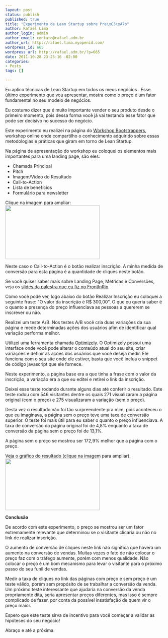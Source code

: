 ```yaml
--- 
layout: post
status: publish
published: true
title: "Experimento de Lean Startup sobre Pre\xC3\xA7o"
author: Rafael Lima
author_login: admin
author_email: contato@rafael.adm.br
author_url: http://rafael.lima.myopenid.com/
wordpress_id: 665
wordpress_url: http://rafael.adm.br/?p=665
date: 2011-10-28 23:25:16 -02:00
categories: 
- Posts
tags: []

---
```

Eu aplico técnicas de Lean Startup em todos os meus negócios . Esse último experimento que vou apresentar, mostra como o preço é um fator fundamental no seu modelo de negócios.

Eu costumo dizer que é muito importante vender o seu produto desde o primeiro momento, pois dessa forma você já vai testando esse fator que pode ser decisivo no sucesso do negócio.

Este experimento eu realizei na página do <a href="http://workshop.bootstrappers.com.br" target="_blank">Workshop Bootstrappers</a>, workshop online onde compartilho o conhecimento adquirido sobre essas metodologias e práticas que giram em torno de Lean Startup.

Na página de apresentação do workshop eu coloquei os elementos mais importantes para uma landing page, são eles:
<ul>
	<li>Chamada Principal</li>
	<li>Pitch</li>
	<li>Imagem/Vídeo do Resultado</li>
	<li>Call-to-Action</li>
	<li>Lista de benefícios</li>
	<li>Formulário para newsletter</li>
</ul>

Clique na imagem para ampliar:
<a href="http://rafael.adm.br/wp-content/uploads/2011/10/workshop-lean-startup.png" target="_blank"><img src="http://rafael.adm.br/wp-content/uploads/2011/10/workshop-lean-startup-300x171.png" alt="" title="workshop-lean-startup" width="300" height="171" class="aligncenter size-medium wp-image-667" /></a>

Neste caso o Call-to-Action é o botão realizar inscrição. A minha medida de conversão para esta página é a quantidade de cliques neste botão.

Se você quiser saber mais sobre Landing Page, Métricas e Conversões, veja os <a href="http://www.slideshare.net/rafael_lima/alinhando-o-design-s-metricas-e-converses" target="_blank">slides da palestra que eu fiz no FrontInRio</a>.

Como você pode ver, logo abaixo do botão Realizar Inscrição eu coloquei a seguinte frase: "O valor da inscrição é R$ 300,00". O que eu queria saber é o quanto a presença do preço influenciava as pessoas a quererem se inscrever ou não.

Realizei um teste A/B. Nos testes A/B você cria duas variações da sua página e mede determinadas ações dos usuários afim de identificar qual variação performa melhor.

Utilizei uma ferramenta chamada <a href="http://optimizely.com" target="_blank">Optimizely</a>. O Optimizely possui uma interface onde você pode alterar o conteúdo atual do seu site, criar variações e definir as ações dos usuários que você deseja medir. Ele funciona com o seu site onde ele estiver, basta que você inclua o snippet de código javascript que ele fornece.

Neste experimento, a página base era a que tinha a frase com o valor da inscrição, a variação era a que eu editei e retirei o link da inscrição.

Deixei esse teste rodando durante alguns dias até conferir o resultado. Este teste rodou com 546 visitantes dentre os quais 271 visualizaram a página original (com o preço) e 275 visualizaram a variação (sem o preço).

Desta vez o resultado não foi tão surpreendente pra mim, pois aconteceu o que eu imaginava, a página sem o preço teve uma taxa de conversão superior. O teste foi mais útil para eu saber o quanto o preço influenciava. A taxa de conversão da página original foi de 4,8% enquanto a taxa de conversão da página sem o preço foi de 13,1%.

A página sem o preço se mostrou ser 172,9% melhor que a página com o preço.

Veja o gráfico do resultado (clique na imagem para ampliar).
<a href="http://rafael.adm.br/wp-content/uploads/2011/10/split-test-lean-startup-workshop-preco.png" target="_blank"><img src="http://rafael.adm.br/wp-content/uploads/2011/10/split-test-lean-startup-workshop-preco-300x164.png" alt="" title="split-test-lean-startup-workshop-preco" width="300" height="164" class="aligncenter size-medium wp-image-669" /></a>

<strong>Conclusão</strong>

De acordo com este experimento, o preço se mostrou ser um fator extremamente relevante que determinou se o visitante clicaria ou não no link de realizar inscrição.

O aumento de conversão de cliques neste link não significa que haverá um aumento na conversão de vendas. Muitas vezes o fato de não colocar o preço faz com o tráfego aumente, porém com menos qualidade. Não colocar o preço é um bom mecanismo para levar o visitante para o próximo passo do seu funil de vendas.

Medir a taxa de cliques no link das páginas com preço e sem preço é um teste válido, porém sem propósito de se trabalhar a conversão da venda. Um próximo teste interessante que ajudaria na conversão da venda propriamente dita, seria apresentar preços diferentes, mas isso é sempre complicado de fazer, por conta da possível insatisfação de quem vir o preço maior.

Espero que este teste sirva de incentivo para você começar a validar as hipóteses do seu negócio!

Abraço e até a próxima.




